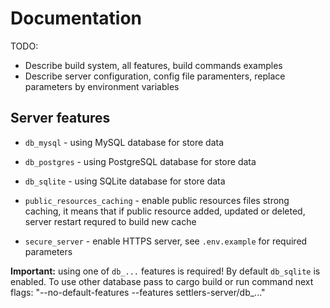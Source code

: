 # Documentation

TODO:
- Describe build system, all features, build commands examples
- Describe server configuration, config file paramenters, replace parameters by environment variables

## Server features

- `db_mysql` - using MySQL database for store data

- `db_postgres` - using PostgreSQL database for store data

- `db_sqlite` - using SQLite database for store data

- `public_resources_caching` - enable public resources files strong caching, it means that if public resource added, updated or deleted, server restart requred to build new cache

- `secure_server` - enable HTTPS server, see `.env.example` for required parameters

**Important:** using one of `db_...` features is required! By default `db_sqlite` is enabled. To use other database pass to cargo build or run command next flags: "--no-default-features --features settlers-server/db_..."